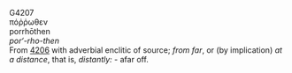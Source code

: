 G4207  
πόῤῥωθεν  
porrhōthen  
*por‘-rho-then*  
From [4206](g4206) with adverbial enclitic of source; *from* *far*, or
(by implication) *at* *a* *distance*, that is, *distantly:* - afar
off.  
